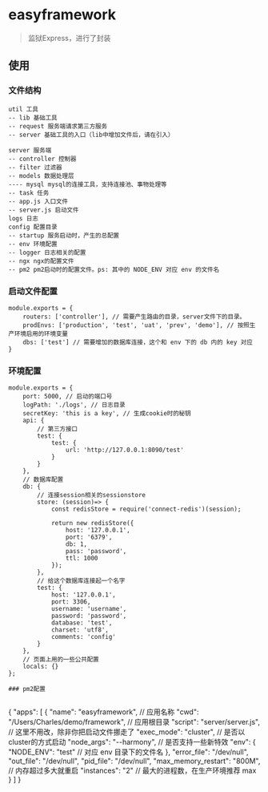 # easyframework
> 监狱Express，进行了封装

## 使用

### 文件结构

```
util 工具
-- lib 基础工具
-- request 服务端请求第三方服务
-- server 基础工具的入口（lib中增加文件后，请在引入）

server 服务端
-- controller 控制器
-- filter 过滤器
-- models 数据处理层
---- mysql mysql的连接工具，支持连接池、事物处理等
-- task 任务
-- app.js 入口文件
-- server.js 启动文件
logs 日志
config 配置目录
-- startup 服务启动时，产生的总配置
-- env 环境配置
-- logger 日志相关的配置
-- ngx ngx的配置文件
-- pm2 pm2启动时的配置文件。ps: 其中的 NODE_ENV 对应 env 的文件名
```

### 启动文件配置

```
module.exports = {
	routers: ['controller'], // 需要产生路由的目录，server文件下的目录。
	prodEnvs: ['production', 'test', 'uat', 'prev', 'demo'], // 按照生产环境启用的环境变量
	dbs: ['test'] // 需要增加的数据库连接，这个和 env 下的 db 内的 key 对应
}
```

### 环境配置

```
module.exports = {
    port: 5000, // 启动的端口号
    logPath: './logs', // 日志目录
    secretKey: 'this is a key', // 生成cookie时的秘钥
    api: {
        // 第三方接口
        test: {
            test: {
                url: 'http://127.0.0.1:8090/test'
            }
        }
    },
    // 数据库配置
    db: {
        // 连接session相关的sessionstore
        store: (session)=> {
            const redisStore = require('connect-redis')(session);

            return new redisStore({
                host: '127.0.0.1',
                port: '6379',
                db: 1,
                pass: 'password',
                ttl: 1000
            });
        },
        // 给这个数据库连接起一个名字
        test: {
            host: '127.0.0.1',
            port: 3306,
            username: 'username',
            password: 'password',
            database: 'test',
            charset: 'utf8',
            comments: 'config'
        }
    },
    // 页面上用的一些公共配置
    locals: {}
};

### pm2配置


```
{
  "apps": [
    {
      "name": "easyframework", // 应用名称
      "cwd": "/Users/Charles/demo/framework", // 应用根目录
      "script": "server/server.js", // 这里不用改，除非你把启动文件挪走了
      "exec_mode": "cluster",       // 是否以cluster的方式启动
      "node_args": "--harmony",     // 是否支持一些新特效
      "env": {
        "NODE_ENV": "test"          // 对应 env 目录下的文件名
      },
      "error_file": "/dev/null",
      "out_file": "/dev/null",
      "pid_file": "/dev/null",
      "max_memory_restart": "800M", // 内存超过多大就重启
      "instances": "2"              // 最大的进程数，在生产环境推荐 max 
    }
  ]
}

```
